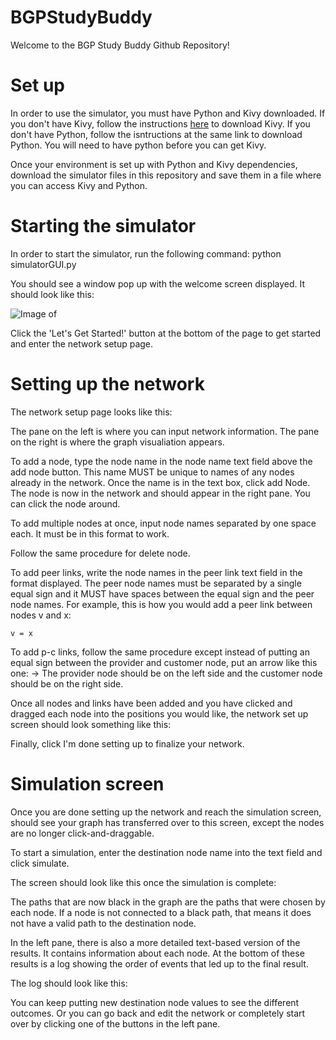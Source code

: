 # BGPStudyBuddy
Welcome to the BGP Study Buddy Github Repository!

# Set up
In order to use the simulator, you must have Python and Kivy downloaded. If you don't have Kivy, follow the instructions [here](https://kivy.org/doc/stable/gettingstarted/installation.html#install-python) to download Kivy. If you don't have Python, follow the isntructions at the same link to download Python. You will need to have python before you can get Kivy.

Once your environment is set up with Python and Kivy dependencies, download the simulator files in this repository and save them in a file where you can access Kivy and Python.

# Starting the simulator
In order to start the simulator, run the following command: 
    python simulatorGUI.py

You should see a window pop up with the welcome screen displayed. It should look like this:

![Image of ](https://drive.google.com/file/d/16zjRAK38c9fAHcqlERH-GD_cG-sEiOhh/view?usp=sharing)

Click the 'Let's Get Started!' button at the bottom of the page to get started and enter the network setup page.

# Setting up the network
The network setup page looks like this: 

[]()

The pane on the left is where you can input network information. The pane on the right is where the graph visualiation appears.

To add a node, type the node name in the node name text field above the add node button. This name MUST be unique to names of any nodes already in the network. Once the name is in the text box, click add Node. The node is now in the network and should appear in the right pane. You can click the node around.

To add multiple nodes at once, input node names separated by one space each. It must be in this format to work.

Follow the same procedure for delete node.

To add peer links, write the node names in the peer link text field in the format displayed. The peer node names must be separated by a single equal sign and it MUST have spaces between the equal sign and the peer node names. For example, this is how you would add a peer link between nodes v and x:

    v = x
    
To add p-c links, follow the same procedure except instead of putting an equal sign between the provider and customer node, put an arrow like this one: ->  The provider node should be on the left side and the customer node should be on the right side.

Once all nodes and links have been added and you have clicked and dragged each node into the positions you would like, the network set up screen should look something like this:


Finally, click I'm done setting up to finalize your network.

# Simulation screen
Once you are done setting up the network and reach the simulation screen, should see your graph has transferred over to this screen, except the nodes are no longer click-and-draggable.

To start a simulation, enter the destination node name into the text field and click simulate. 

The screen should look like this once the simulation is complete:


The paths that are now black in the graph are the paths that were chosen by each node. If a node is not connected to a black path, that means it does not have a valid path to the destination node.

In the left pane, there is also a more detailed text-based version of the results. It contains information about each node. At the bottom of these results is a log showing the order of events that led up to the final result. 

The log should look like this: 

You can keep putting new destination node values to see the different outcomes. Or you can go back and edit the network or completely start over by clicking one of the buttons in the left pane.


